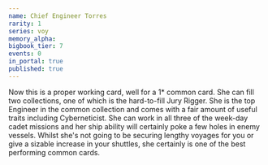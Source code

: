 ```yaml
---
name: Chief Engineer Torres
rarity: 1
series: voy
memory_alpha:
bigbook_tier: 7
events: 0
in_portal: true
published: true
---
```


Now this is a proper working card, well for a 1* common card. She can fill two collections, one of which is the hard-to-fill Jury Rigger. She is the top Engineer in the common collection and comes with a fair amount of useful traits including Cyberneticist. She can work in all three of the week-day cadet missions and her ship ability will certainly poke a few holes in enemy vessels. Whilst she's not going to be securing lengthy voyages for you or give a sizable increase in your shuttles, she certainly is one of the best performing common cards.
